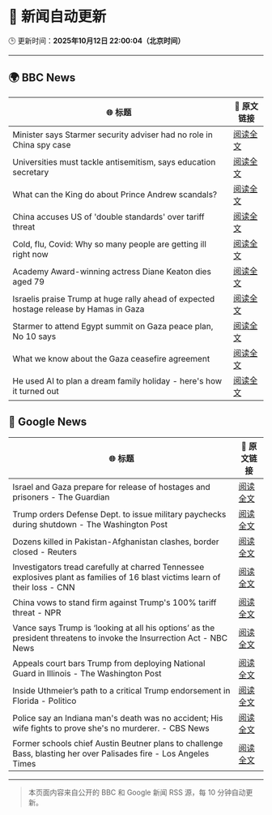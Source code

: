 # 🧠 新闻自动更新

🕒 更新时间：**2025年10月12日 22:00:04（北京时间）**

---

## 🌍 BBC News

| 🌐 标题 | 🔗 原文链接 |
|--------|-------------|
| Minister says Starmer security adviser had no role in China spy case | [阅读全文](https://www.bbc.com/news/articles/cg424d712q7o?at_medium=RSS&at_campaign=rss) |
| Universities must tackle antisemitism, says education secretary | [阅读全文](https://www.bbc.com/news/articles/cly9y7gg6eqo?at_medium=RSS&at_campaign=rss) |
| What can the King do about Prince Andrew scandals? | [阅读全文](https://www.bbc.com/news/articles/c04q4v64q05o?at_medium=RSS&at_campaign=rss) |
| China accuses US of 'double standards' over tariff threat | [阅读全文](https://www.bbc.com/news/articles/cn828kg8rmzo?at_medium=RSS&at_campaign=rss) |
| Cold, flu, Covid: Why so many people are getting ill right now | [阅读全文](https://www.bbc.com/news/articles/c1jz608l9l4o?at_medium=RSS&at_campaign=rss) |
| Academy Award-winning actress Diane Keaton dies aged 79 | [阅读全文](https://www.bbc.com/news/articles/cr5q5rp4r64o?at_medium=RSS&at_campaign=rss) |
| Israelis praise Trump at huge rally ahead of expected hostage release by Hamas in Gaza | [阅读全文](https://www.bbc.com/news/articles/c75q5qng0rgo?at_medium=RSS&at_campaign=rss) |
| Starmer to attend Egypt summit on Gaza peace plan, No 10 says | [阅读全文](https://www.bbc.com/news/articles/c9qnqx7znqno?at_medium=RSS&at_campaign=rss) |
| What we know about the Gaza ceasefire agreement | [阅读全文](https://www.bbc.com/news/articles/cvgqx7ygq41o?at_medium=RSS&at_campaign=rss) |
| He used AI to plan a dream family holiday - here's how it turned out | [阅读全文](https://www.bbc.com/news/articles/cp8w6kn2dyzo?at_medium=RSS&at_campaign=rss) |

## 📰 Google News

| 🌐 标题 | 🔗 原文链接 |
|--------|-------------|
| Israel and Gaza prepare for release of hostages and prisoners - The Guardian | [阅读全文](https://news.google.com/rss/articles/CBMiqwFBVV95cUxNcG9IM3pFdzg0ejNHZ2djUUV1clVYUVJSYnFla3JpUER4UGpIOF9JbzF5MmlYc3IxbHJwaFBIdUpXX05jalk1OWloMDJkR19IQ0lBVFhLWDhZdEdtMnFIdDJjMl9FYVpFREZXRzRzU2RXQnBNTUlJTkxWbFFYQmhnbEplZkFQTE16SjM0VWVjQXM0WmQwX0tWQ0xXbFZYRVhkV1diLVJ1T2NBYWc?oc=5) |
| Trump orders Defense Dept. to issue military paychecks during shutdown - The Washington Post | [阅读全文](https://news.google.com/rss/articles/CBMihgFBVV95cUxPTW1FbUNGUHF4MkY4MEJVcDR6emo0Tk5PclJuS3Q5ZHAzR3VVUS1SNG1DeF9NdU5kZmpVR0hIcnduV05JMEp2SXRYTU5LMDRFNkdFQVRUcEdLX3FJVGdiWFBVUDNqOGVEYVMwU2dDaUxJNTFNLTVYU05Oek4zNWZabWx5R3ZzQQ?oc=5) |
| Dozens killed in Pakistan-Afghanistan clashes, border closed - Reuters | [阅读全文](https://news.google.com/rss/articles/CBMiwgFBVV95cUxObnphMWRFdjlZU2JmSTBJOExITFZyaXBiV0h4MS1taXpGekRzSnE0S0piMTZoNy1JZEVLOWQ1b0lyODlNMEEzUGMzM1g4Q1k2RkFYZXBMTENfUE1oTW80V1YzSXRoTF9XLUR4eFVjNEtMT1l4amZLaGlMLTRjaVRhdjhxaXdmV1BqVks4MlMtYXdVQVRfbTFibUZ4dFVxTEdzZFkwa080cmhDNzNMd2Z6QXl0eVZRVU5KRmVQY0Z1X0tOdw?oc=5) |
| Investigators tread carefully at charred Tennessee explosives plant as families of 16 blast victims learn of their loss - CNN | [阅读全文](https://news.google.com/rss/articles/CBMijAFBVV95cUxNbVIzS2JhMm93Z0EtR2pLOTB1dmVmRGstejUtRGRSczU5YkE5RlFVc2p4NktRTGhJcDI4UFJzc1VMVlg3bVpyenc2dVZKbVN1aF9WZzQ1QTRKMTRxbldlSTV4ZDRmaVFrdUFPT1N1RzVvN2pUaWJNd1NFQld2VXBlQzFUXzM0dzlpd2h0cw?oc=5) |
| China vows to stand firm against Trump's 100% tariff threat - NPR | [阅读全文](https://news.google.com/rss/articles/CBMioAFBVV95cUxPSVpiLWxlVDFtVGFBLWFibDFFVHRNR2xQRWxOenA3bElOYlpCQzdBcFJ6OVBjR2lDbFJfX0ZnRUlpc1FTMGNqbEJiQkg2WnA2SnFzbnNMYkVvZmtkM3dQZXE0T29UQk9sTE5LelJaeklZdjJtUWQySml5S3R4Zk9YVTNDVEpUMWxNRVpreU1KaURwekp2emo1YzgxYkl3ZGNX?oc=5) |
| Vance says Trump is ‘looking at all his options’ as the president threatens to invoke the Insurrection Act - NBC News | [阅读全文](https://news.google.com/rss/articles/CBMitAFBVV95cUxOTG9JeEJ2Z3MtdXFGMUJNdThzRUdmQ0FVLUlmaEVORWNtd0dyMjZ4N1FUUWtNTXNTc1NqNEZuOHl5c29OZEoxMmpDNE5TMzhhSWlWeEN4VUo5YnNjdlhPb1dta01FS1BMZHo4OWU2aDVyVHZCTHZPd04yYURXQk9XWjFTMlBmT0VOUU9QcDRWUkRKdTUyc0FENGlwQzVCak8tQmt2SFdrWkNiVmNKZUZCeWhFUkvSAVZBVV95cUxPOTA5UXc1ZXdyVUVnOU5KTlV6aWV2M00ya3lzQ0xORkRyUzg2dV8zZ2N0YVphSThTVU5PQlhCRThMMS1EUzdkTWlLT2ZlNzNQQ09kaXpudw?oc=5) |
| Appeals court bars Trump from deploying National Guard in Illinois - The Washington Post | [阅读全文](https://news.google.com/rss/articles/CBMiiAFBVV95cUxOWHlfS0xGbW1vZkRtWFk5Vk5ycUhNRjU1WDVZM0hrTFBybFV0dGlnQTM3WjV1RlA3Wmc4eENUVTZLQXNZc2xtYnotNlZabDd1NjVLOE1lOTJkeVZRZVg2MnBkVk5xdkxpYmJjbmNRd2syMWVYX1NpdUF5SkRsQTNWWHJvcHhGZnpJ?oc=5) |
| Inside Uthmeier’s path to a critical Trump endorsement in Florida - Politico | [阅读全文](https://news.google.com/rss/articles/CBMijAFBVV95cUxOTDZGb2RKdlg2TlBMMFNPZ1NTTlNBeVpVWVpVc1RiWm5fZUF6VWxjc1lGNXpYcmNsUktkSjhjMEVubGM5QVNNVE5tLWxQb0FYWXhJdS1XVmZvaGw3S3pXekZWMmtjVHRCcFhqclUzX3hPSG9yY1RvYjFHaFM3aFRQWncwUndkYlI0eDFkMg?oc=5) |
| Police say an Indiana man's death was no accident; His wife fights to prove she's no murderer. - CBS News | [阅读全文](https://news.google.com/rss/articles/CBMikAFBVV95cUxOQk85OTJKTFFuTmFHNGQ0YXl3T0lCSU50LU1UQjhlR0RvcUkyZF9GZHJ2cldJMmVsYnpjanBiMktFVDl1dG9zRTZmYU1UQ2pNQWRsbk02SDdzNjFoN25SZ0NWR3NnOHplVnRubXJVeUZGbE10aGlFZlZUQXY1YThRUU96RXZCRzBjUWRsbDFIVnfSAZYBQVVfeXFMTloxODJ0RWRsNzgtVzVHdzRfMVlfWWpUY3VoSy1WekhjWmY5RC1IUjlIUnMyU21zNjFhd1ZDdkpjZnhFWGlHakhjclduV2MtTWNqRzVxbTB4WHBWdC05X2dXY2QzRU8yZnRiLUlFYlhjV040RnBscV80bXdTZV9lVU5VZWU2aHZYNlV6dEdWQTlIX0ZVOS1R?oc=5) |
| Former schools chief Austin Beutner plans to challenge Bass, blasting her over Palisades fire - Los Angeles Times | [阅读全文](https://news.google.com/rss/articles/CBMirwFBVV95cUxQZk1MWWxGdXhCMmNtQnNodDY3ZVNrUVVUWHA3ZnJrOG5ITDVVa0RRejJPVkl1dmZacFNncmFsRDBoQjFocTBpUGV0U211TmNkbmhrQ2FOUU9NNml2SzhvWGlIckZ1Z18yTUR6WVFSMWwxQnFKeklKTTd0UGNUUUdzQlNKSEVfelR6TmZRSFRmTksydXNRcTFrX0c3dDdYaWVjMWpqTkUteU95Z2tRY3Vn?oc=5) |

---
> 本页面内容来自公开的 BBC 和 Google 新闻 RSS 源，每 10 分钟自动更新。